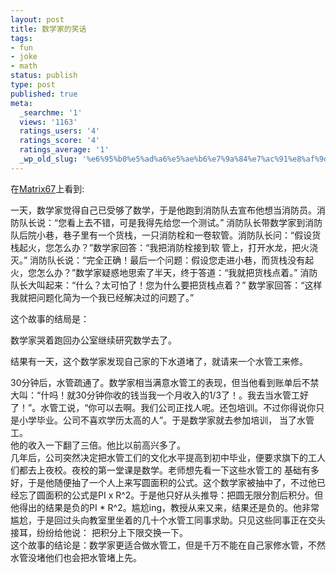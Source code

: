 ```yaml
---
layout: post
title: 数学家的笑话
tags:
- fun
- joke
- math
status: publish
type: post
published: true
meta:
  _searchme: '1'
  views: '1163'
  ratings_users: '4'
  ratings_score: '4'
  ratings_average: '1'
  _wp_old_slug: '%e6%95%b0%e5%ad%a6%e5%ae%b6%e7%9a%84%e7%ac%91%e8%af%9d'
---
```

在<a href="http://www.matrix67.com/blog/archives/1466" target="_blank">Matrix67</a>上看到:

一天，数学家觉得自己已受够了数学，于是他跑到消防队去宣布他想当消防员。消防队长说：“您看上去不错，可是我得先给您一个测试。” 消防队长带数学家到消防队后院小巷，巷子里有一个货栈，一只消防栓和一卷软管。消防队长问：“假设货栈起火，您怎么办？”数学家回答：“我把消防栓接到软 管上，打开水龙，把火浇灭。” 消防队长说：“完全正确！最后一个问题：假设您走进小巷，而货栈没有起火，您怎么办？”数学家疑惑地思索了半天，终于答道：“我就把货栈点着。” 消防队长大叫起来：“什么？太可怕了！您为什么要把货栈点着？” 数学家回答：“这样我就把问题化简为一个我已经解决过的问题了。”

这个故事的结局是：

数学家哭着跑回办公室继续研究数学去了。

结果有一天，这个数学家发现自己家的下水道堵了，就请来一个水管工来修。
<div>30分钟后，水管疏通了。数学家相当满意水管工的表现，但当他看到账单后不禁大叫：“什吗！就30分钟你收的钱当我一个月收入的1/3了！。我去当水管工好了！”。水管工说，“你可以去啊。我们公司正找人呢。还包培训。不过你得说你只是小学毕业。公司不喜欢学历太高的人”。于是数学家就去参加培训， 当了水管工。</div>
<div></div>
<div>他的收入一下翻了三倍。他比以前高兴多了。</div>
<div></div>
<div>几年后，公司突然决定把水管工们的文化水平提高到初中毕业，便要求旗下的工人们都去上夜校。夜校的第一堂课是数学。老师想先看一下这些水管工的 基础有多好，于是他随便抽了一个人上来写圆面积的公式。这个数学家被抽中了，不过他已经忘了圆面积的公式是PI x R^2。于是他只好从头推导：把圆无限分割后积分。但他得出的结果是负的PI * R^2。尴尬ing，教授从来又来，结果还是负的。他非常尴尬，于是回过头向教室里坐着的几十个水管工同事求助。只见这些同事正在交头接耳，纷纷给他说： 把积分上下限交换一下。</div>
<div></div>
<div>这个故事的结论是：数学家更适合做水管工，但是千万不能在自己家修水管，不然水管没堵他们也会把水管堵上先。</div>
